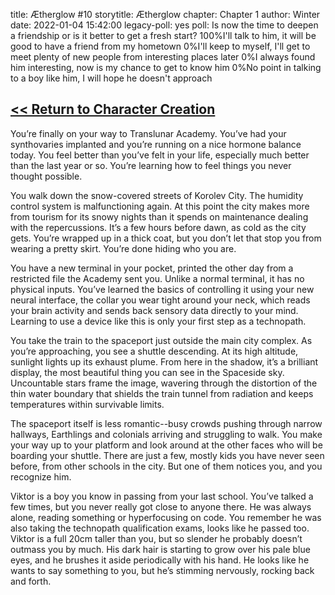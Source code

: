 title: Ætherglow #10
storytitle: Ætherglow 
chapter: Chapter 1
author: Winter
date: 2022-01-04 15:42:00
legacy-poll: yes
poll: Is now the time to deepen a friendship or is it better to get a fresh start?
      100%I'll talk to him, it will be good to have a friend from my hometown
      0%I'll keep to myself, I'll get to meet plenty of new people from interesting places later
      0%I always found him interesting, now is my chance to get to know him
      0%No point in talking to a boy like him, I will hope he doesn't approach

[<< Return to Character Creation](https://translunar.academy/fic/post/5)
------------------------------------------------------------------------

You’re finally on your way to Translunar Academy.  You’ve had your synthovaries implanted and you’re running on a nice hormone balance today.  You feel better than you’ve felt in your life, especially much better than the last year or so.  You’re learning how to feel things you never thought possible.

You walk down the snow-covered streets of Korolev City.  The humidity control system is malfunctioning again.  At this point the city makes more from tourism for its snowy nights than it spends on maintenance dealing with the repercussions.  It’s a few hours before dawn, as cold as the city gets.  You’re wrapped up in a thick coat, but you don’t let that stop you from wearing a pretty skirt.  You’re done hiding who you are.

You have a new terminal in your pocket, printed the other day from a restricted file the Academy sent you.  Unlike a normal terminal, it has no physical inputs.  You’ve learned the basics of controlling it using your new neural interface, the collar you wear tight around your neck, which reads your brain activity and sends back sensory data directly to your mind.  Learning to use a device like this is only your first step as a technopath.

You take the train to the spaceport just outside the main city complex.  As you’re approaching, you see a shuttle descending.  At its high altitude, sunlight lights up its exhaust plume.  From here in the shadow, it’s a brilliant display, the most beautiful thing you can see in the Spaceside sky.  Uncountable stars frame the image, wavering through the distortion of the thin water boundary that shields the train tunnel from radiation and keeps temperatures within survivable limits.

The spaceport itself is less romantic--busy crowds pushing through narrow hallways, Earthlings and colonials arriving and struggling to walk. You make your way up to your platform and look around at the other faces who will be boarding your shuttle. There are just a few, mostly kids you have never seen before, from other schools in the city. But one of them notices you, and you recognize him.

Viktor is a boy you know in passing from your last school. You’ve talked a few times, but you never really got close to anyone there. He was always alone, reading something or hyperfocusing on code. You remember he was also taking the technopath qualification exams, looks like he passed too. Viktor is a full 20cm taller than you, but so slender he probably doesn’t outmass you by much. His dark hair is starting to grow over his pale blue eyes, and he brushes it aside periodically with his hand. He looks like he wants to say something to you, but he’s stimming nervously, rocking back and forth.
